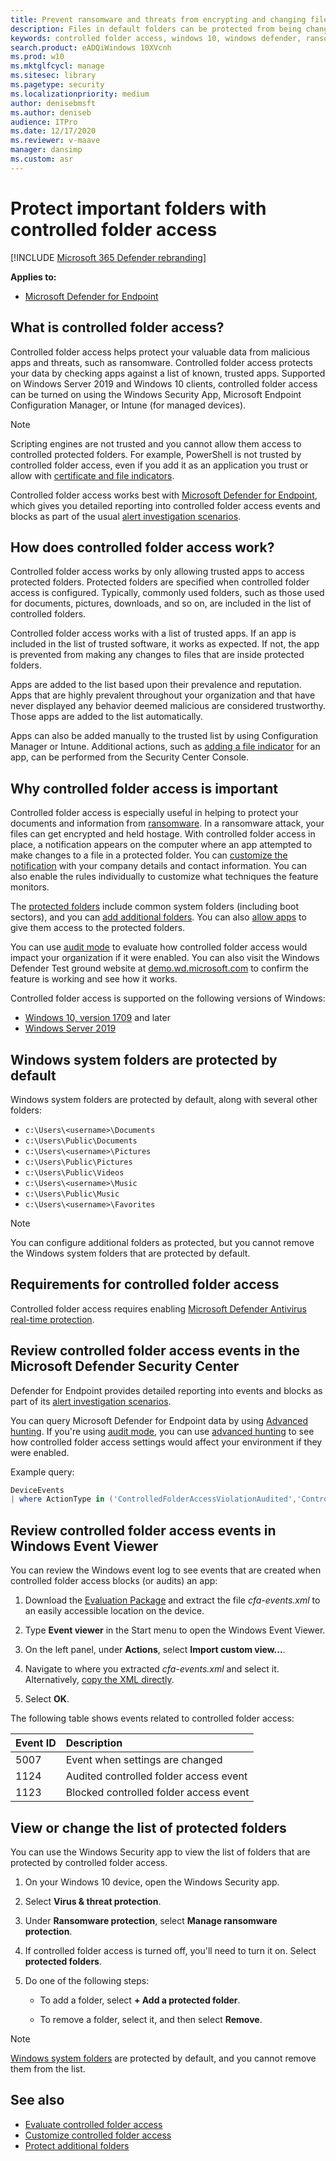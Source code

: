 ```yaml
---
title: Prevent ransomware and threats from encrypting and changing files
description: Files in default folders can be protected from being changed by malicious apps. Prevent ransomware from encrypting your files.
keywords: controlled folder access, windows 10, windows defender, ransomware, protect, files, folders
search.product: eADQiWindows 10XVcnh
ms.prod: w10
ms.mktglfcycl: manage
ms.sitesec: library
ms.pagetype: security
ms.localizationpriority: medium
author: denisebmsft
ms.author: deniseb
audience: ITPro
ms.date: 12/17/2020
ms.reviewer: v-maave
manager: dansimp
ms.custom: asr
---
```


# Protect important folders with controlled folder access

[!INCLUDE [Microsoft 365 Defender rebranding](../../includes/microsoft-defender.md)]

**Applies to:**

- [Microsoft Defender for Endpoint](https://go.microsoft.com/fwlink/p/?linkid=2146631)

## What is controlled folder access?

Controlled folder access helps protect your valuable data from malicious apps and threats, such as ransomware. Controlled folder access protects your data by checking apps against a list of known, trusted apps. Supported on Windows Server 2019 and Windows 10 clients, controlled folder access can be turned on using the Windows Security App, Microsoft Endpoint Configuration Manager, or Intune (for managed devices). 

> [!NOTE]
> Scripting engines are not trusted and you cannot allow them access to controlled protected folders.  For example, PowerShell is not trusted by controlled folder access, even if you add it as an application you trust or allow with [certificate and file indicators](https://docs.microsoft.com/windows/security/threat-protection/microsoft-defender-atp/indicator-certificates). 

Controlled folder access works best with [Microsoft Defender for Endpoint](../microsoft-defender-atp/microsoft-defender-advanced-threat-protection.md), which gives you detailed reporting into controlled folder access events and blocks as part of the usual [alert investigation scenarios](../microsoft-defender-atp/investigate-alerts.md).

## How does controlled folder access work?

Controlled folder access works by only allowing trusted apps to access protected folders. Protected folders are specified when controlled folder access is configured. Typically, commonly used folders, such as those used for documents, pictures, downloads, and so on, are included in the list of controlled folders. 

Controlled folder access works with a list of trusted apps. If an app is included in the list of trusted software, it works as expected. If not, the app is prevented from making any changes to files that are inside protected folders. 

Apps are added to the list based upon their prevalence and reputation. Apps that are highly prevalent throughout your organization and that have never displayed any behavior deemed malicious are considered trustworthy. Those apps are added to the list automatically.

Apps can also be added manually to the trusted list  by using Configuration Manager or Intune. Additional actions, such as [adding a file indicator](../microsoft-defender-atp/respond-file-alerts.md#add-indicator-to-block-or-allow-a-file) for an app, can be performed from the Security Center Console.

## Why controlled folder access is important

Controlled folder access is especially useful in helping to protect your documents and information from [ransomware](https://www.microsoft.com/wdsi/threats/ransomware). In a ransomware attack, your files can get encrypted and held hostage. With controlled folder access in place, a notification appears on the computer where an app attempted to make changes to a file in a protected folder. You can [customize the notification](customize-attack-surface-reduction.md#customize-the-notification) with your company details and contact information. You can also enable the rules individually to customize what techniques the feature monitors.

The [protected folders](#review-controlled-folder-access-events-in-windows-event-viewer) include common system folders (including boot sectors), and you can [add additional folders](customize-controlled-folders.md#protect-additional-folders). You can also [allow apps](customize-controlled-folders.md#allow-specific-apps-to-make-changes-to-controlled-folders) to give them access to the protected folders.

You can use [audit mode](audit-windows-defender.md) to evaluate how controlled folder access would impact your organization if it were enabled. You can also visit the Windows Defender Test ground website at [demo.wd.microsoft.com](https://demo.wd.microsoft.com?ocid=cx-wddocs-testground) to confirm the feature is working and see how it works.

Controlled folder access is supported on the following versions of Windows:
- [Windows 10, version 1709](https://docs.microsoft.com/windows/whats-new/whats-new-windows-10-version-1709) and later
- [Windows Server 2019](https://docs.microsoft.com/windows-server/get-started-19/whats-new-19)

## Windows system folders are protected by default

Windows system folders are protected by default, along with several other folders: 

- `c:\Users\<username>\Documents`
- `c:\Users\Public\Documents`
- `c:\Users\<username>\Pictures`
- `c:\Users\Public\Pictures`
- `c:\Users\Public\Videos`
- `c:\Users\<username>\Music`
- `c:\Users\Public\Music`
- `c:\Users\<username>\Favorites`

> [!NOTE]
> You can configure additional folders as protected, but you cannot remove the Windows system folders that are protected by default.

## Requirements for controlled folder access

Controlled folder access requires enabling [Microsoft Defender Antivirus real-time protection](../microsoft-defender-antivirus/configure-real-time-protection-microsoft-defender-antivirus.md).

## Review controlled folder access events in the Microsoft Defender Security Center

Defender for Endpoint provides detailed reporting into events and blocks as part of its [alert investigation scenarios](../microsoft-defender-atp/investigate-alerts.md).

You can query Microsoft Defender for Endpoint data by using [Advanced hunting](https://docs.microsoft.com/windows/security/threat-protection/microsoft-defender-atp/advanced-hunting-windows-defender-advanced-threat-protection). If you're using [audit mode](audit-windows-defender.md), you can use [advanced hunting](advanced-hunting-overview.md) to see how controlled folder access settings would affect your environment if they were enabled.

Example query:

```PowerShell
DeviceEvents
| where ActionType in ('ControlledFolderAccessViolationAudited','ControlledFolderAccessViolationBlocked')
```

## Review controlled folder access events in Windows Event Viewer

You can review the Windows event log to see events that are created when controlled folder access blocks (or audits) an app:

1. Download the [Evaluation Package](https://aka.ms/mp7z2w) and extract the file *cfa-events.xml* to an easily accessible location on the device.

2. Type **Event viewer** in the Start menu to open the Windows Event Viewer.

3. On the left panel, under **Actions**, select **Import custom view...**.

4. Navigate to where you extracted *cfa-events.xml* and select it. Alternatively, [copy the XML directly](event-views.md).

5. Select **OK**.

The following table shows events related to controlled folder access:

|Event ID | Description |
|:---|:---|
|5007 | Event when settings are changed |
|1124 | Audited controlled folder access event | 
|1123 | Blocked controlled folder access event |

## View or change the list of protected folders

You can use the Windows Security app to view the list of folders that are protected by controlled folder access. 

1. On your Windows 10 device, open the Windows Security app.

2. Select **Virus & threat protection**.

3. Under **Ransomware protection**, select **Manage ransomware protection**.

4. If controlled folder access is turned off, you'll need to turn it on. Select **protected folders**.

5. Do one of the following steps:

   - To add a folder, select **+ Add a protected folder**.
   
   - To remove a folder, select it, and then select **Remove**. 

> [!NOTE]
> [Windows system folders](#windows-system-folders-are-protected-by-default) are protected by default, and you cannot remove them from the list.

## See also

- [Evaluate controlled folder access](evaluate-controlled-folder-access.md)
- [Customize controlled folder access](customize-controlled-folders.md)
- [Protect additional folders](customize-controlled-folders.md#protect-additional-folders)
